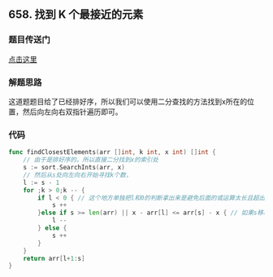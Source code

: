 ## 658. 找到 K 个最接近的元素

### 题目传送门

[点击这里](https://leetcode.cn/problems/find-k-closest-elements/)

### 解题思路

这道题题目给了已经排好序，所以我们可以使用二分查找的方法找到x所在的位置，然后向左向右双指针遍历即可。

### 代码

```go
func findClosestElements(arr []int, k int, x int) []int {
    // 由于是排好序的，所以直接二分找到x的索引处
    s := sort.SearchInts(arr, x)
    // 然后从s处向左向右开始寻找k个数，
    l := s - 1
    for ;k > 0;k -- {
        if l < 0 { // 这个地方单独把l和0的判断拿出来是避免后面的或运算太长且超出索引
            s ++ 
        }else if s >= len(arr) || x - arr[l] <= arr[s] - x { // 如果s移动到了末尾，或者左边的距离比右边的小，那么左边继续向左移动
            l --
        } else {
            s ++
        }
    }
    return arr[l+1:s]
}
```